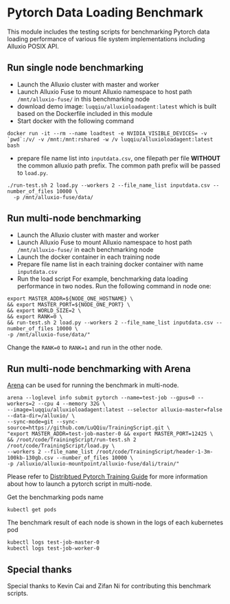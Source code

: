 # Pytorch Data Loading Benchmark

This module includes the testing scripts for benchmarking Pytorch data loading performance of various file system implementations including Alluxio POSIX API.

## Run single node benchmarking

- Launch the Alluxio cluster with master and worker
- Launch Alluxio Fuse to mount Alluxio namespace to host path `/mnt/alluxio-fuse/` in this benchmarking node
- download demo image: `luqqiu/alluxioloadagent:latest` which is built based on the Dockerfile included in this module
- Start docker with the following command
```
docker run -it --rm --name loadtest -e NVIDIA_VISIBLE_DEVICES= -v `pwd`:/v/ -v /mnt:/mnt:rshared -w /v luqqiu/alluxioloadagent:latest bash
```
- prepare file name list into `inputdata.csv`, one filepath per file **WITHOUT** the common alluxio path prefix.
The common path prefix will be passed to `load.py`.
```
./run-test.sh 2 load.py --workers 2 --file_name_list inputdata.csv --number_of_files 10000 \
  -p /mnt/alluxio-fuse/data/
```

## Run multi-node benchmarking

- Launch the Alluxio cluster with master and worker
- Launch Alluxio Fuse to mount Alluxio namespace to host path `/mnt/alluxio-fuse/` in each benchmarking node
- Launch the docker container in each training node
- Prepare file name list in each training docker container with name `inputdata.csv`
- Run the load script
For example, benchmarking data loading performance in two nodes.
Run the following command in node one:
```
export MASTER_ADDR=${NODE_ONE_HOSTNAME} \
&& export MASTER_PORT=${NODE_ONE_PORT} \
&& export WORLD_SIZE=2 \
&& export RANK=0 \
&& run-test.sh 2 load.py --workers 2 --file_name_list inputdata.csv --number_of_files 10000 \
-p /mnt/alluxio-fuse/data/"
```
Change the `RANK=0` to `RANK=1` and run in the other node.

## Run multi-node benchmarking with Arena

[Arena](https://github.com/kubeflow/arena) can be used for running the benchmark in multi-node.
```
arena --loglevel info submit pytorch --name=test-job --gpus=0 --workers=2 --cpu 4 --memory 32G \
--image=luqqiu/alluxioloadagent:latest --selector alluxio-master=false --data-dir=/alluxio/ \
--sync-mode=git --sync-source=https://github.com/LuQQiu/TrainingScript.git \
"export MASTER_ADDR=test-job-master-0 && export MASTER_PORT=12425 \
&& /root/code/TrainingScript/run-test.sh 2 /root/code/TrainingScript/load.py \
--workers 2 --file_name_list /root/code/TrainingScript/header-1-3m-100kb-130gb.csv --number_of_files 10000 \
-p /alluxio/alluxio-mountpoint/alluxio-fuse/dali/train/"
```
Please refer to [Distribtued Pytorch Training Guide](https://arena-docs.readthedocs.io/en/latest/training/pytorchjob/distributed/)
for more information about how to launch a pytorch script in multi-node.

Get the benchmarking pods name
```
kubectl get pods
```

The benchmark result of each node is shown in the logs of each kubernetes pod
```
kubectl logs test-job-master-0
kubectl logs test-job-worker-0
```

## Special thanks

Special thanks to Kevin Cai and Zifan Ni for contributing this benchmark scripts.
